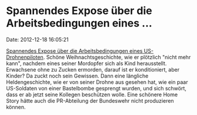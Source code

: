 Spannendes Expose über die Arbeitsbedingungen eines \...
========================================================

Date: 2012-12-18 16:05:21

[Spannendes Expose über die Arbeitsbedingungen eines
US-Drohnenpiloten](http://ml.spiegel.de/article.do?id=872726). Schöne
Weihnachtsgeschichte, wie er plötzlich \"nicht mehr kann\", nachdem
eines seiner Mordopfer sich als Kind herausstellt. Erwachsene ohne zu
Zucken ermorden, darauf ist er konditioniert, aber Kinder? Da zuckt noch
sein Gewissen. Dann eine längliche Heldengeschichte, wie er von seiner
Drohne aus gesehen hat, wie ein paar US-Soldaten von einer Bastelbombe
gesprengt wurden, und sich schwört, dass er ab jetzt seine Kollegen
beschützen wolle. Eine schönere Home Story hätte auch die PR-Abteilung
der Bundeswehr nicht produzieren können.
